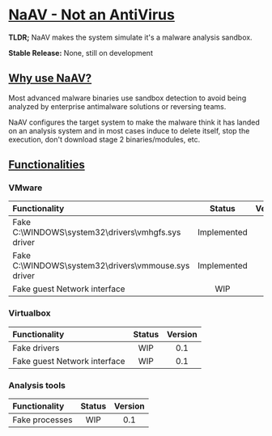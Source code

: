# <ins>NaAV - Not an AntiVirus</ins>
**TLDR;** NaAV makes the system simulate it's a malware analysis sandbox.

**Stable Release:** None, still on development

## <ins>Why use NaAV?</ins>
Most advanced malware binaries use sandbox detection to avoid being analyzed by enterprise antimalware solutions or reversing teams.

NaAV configures the target system to make the malware think it has landed on an analysis system and in most cases induce to delete itself, stop the execution, don't download stage 2 binaries/modules, etc. 

## <ins>Functionalities</ins>
### VMware 
|Functionality | Status | Version |
|:-------------|:-------------:|:-------------:|
| Fake C:\\WINDOWS\\system32\\drivers\\vmhgfs.sys driver | Implemented | 0.1 |
| Fake C:\\WINDOWS\\system32\\drivers\\vmmouse.sys driver | Implemented | 0.1 |
| Fake guest Network interface | WIP | 0.1 |

### Virtualbox 
|Functionality | Status | Version |
|:-------------|:-------------:|:-------------:|
| Fake drivers | WIP | 0.1 |
| Fake guest Network interface | WIP | 0.1 |

### Analysis tools 
|Functionality | Status | Version |
|:-------------|:-------------:|:-------------:|
| Fake processes | WIP | 0.1 |

